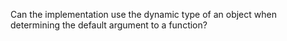 Can the implementation use the dynamic type of an object when determining the default argument to a function?